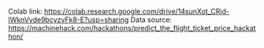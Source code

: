 Colab link: https://colab.research.google.com/drive/14sunXot_CRjd-lWknVvde9bcyzvFk8-E?usp=sharing
Data source: https://machinehack.com/hackathons/predict_the_flight_ticket_price_hackathon/
